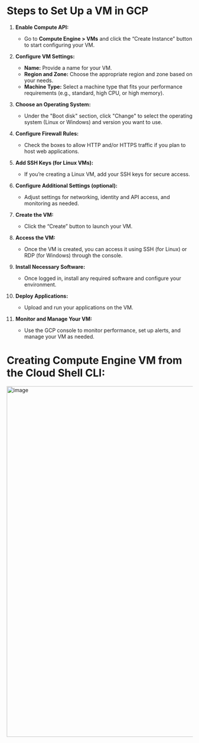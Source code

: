# Steps to Set Up a VM in GCP

1. **Enable Compute API:**
   - Go to **Compute Engine > VMs** and click the “Create Instance” button to start configuring your VM.

2. **Configure VM Settings:**
   - **Name:** Provide a name for your VM.
   - **Region and Zone:** Choose the appropriate region and zone based on your needs.
   - **Machine Type:** Select a machine type that fits your performance requirements (e.g., standard, high CPU, or high memory).

3. **Choose an Operating System:**
   - Under the "Boot disk" section, click "Change" to select the operating system (Linux or Windows) and version you want to use.

4. **Configure Firewall Rules:**
   - Check the boxes to allow HTTP and/or HTTPS traffic if you plan to host web applications.

5. **Add SSH Keys (for Linux VMs):**
   - If you’re creating a Linux VM, add your SSH keys for secure access.

6. **Configure Additional Settings (optional):**
   - Adjust settings for networking, identity and API access, and monitoring as needed.

7. **Create the VM:**
   - Click the “Create” button to launch your VM.

8. **Access the VM:**
   - Once the VM is created, you can access it using SSH (for Linux) or RDP (for Windows) through the console.

9. **Install Necessary Software:**
   - Once logged in, install any required software and configure your environment.

10. **Deploy Applications:**
    - Upload and run your applications on the VM.

11. **Monitor and Manage Your VM:**
    - Use the GCP console to monitor performance, set up alerts, and manage your VM as needed.

# Creating Compute Engine VM from the Cloud Shell CLI: 
<img width="950" alt="image" src="https://github.com/user-attachments/assets/d42c5a88-459e-41a5-b929-1c43d49134fc" />
